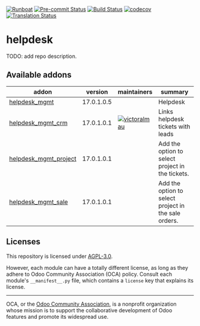 
[![Runboat](https://img.shields.io/badge/runboat-Try%20me-875A7B.png)](https://runboat.odoo-community.org/builds?repo=OCA/helpdesk&target_branch=17.0)
[![Pre-commit Status](https://github.com/OCA/helpdesk/actions/workflows/pre-commit.yml/badge.svg?branch=17.0)](https://github.com/OCA/helpdesk/actions/workflows/pre-commit.yml?query=branch%3A17.0)
[![Build Status](https://github.com/OCA/helpdesk/actions/workflows/test.yml/badge.svg?branch=17.0)](https://github.com/OCA/helpdesk/actions/workflows/test.yml?query=branch%3A17.0)
[![codecov](https://codecov.io/gh/OCA/helpdesk/branch/17.0/graph/badge.svg)](https://codecov.io/gh/OCA/helpdesk)
[![Translation Status](https://translation.odoo-community.org/widgets/helpdesk-17-0/-/svg-badge.svg)](https://translation.odoo-community.org/engage/helpdesk-17-0/?utm_source=widget)

<!-- /!\ do not modify above this line -->

# helpdesk

TODO: add repo description.

<!-- /!\ do not modify below this line -->

<!-- prettier-ignore-start -->

[//]: # (addons)

Available addons
----------------
addon | version | maintainers | summary
--- | --- | --- | ---
[helpdesk_mgmt](helpdesk_mgmt/) | 17.0.1.0.5 |  | Helpdesk
[helpdesk_mgmt_crm](helpdesk_mgmt_crm/) | 17.0.1.0.1 | [![victoralmau](https://github.com/victoralmau.png?size=30px)](https://github.com/victoralmau) | Links helpdesk tickets with leads
[helpdesk_mgmt_project](helpdesk_mgmt_project/) | 17.0.1.0.1 |  | Add the option to select project in the tickets.
[helpdesk_mgmt_sale](helpdesk_mgmt_sale/) | 17.0.1.0.1 |  | Add the option to select project in the sale orders.

[//]: # (end addons)

<!-- prettier-ignore-end -->

## Licenses

This repository is licensed under [AGPL-3.0](LICENSE).

However, each module can have a totally different license, as long as they adhere to Odoo Community Association (OCA)
policy. Consult each module's `__manifest__.py` file, which contains a `license` key
that explains its license.

----
OCA, or the [Odoo Community Association](http://odoo-community.org/), is a nonprofit
organization whose mission is to support the collaborative development of Odoo features
and promote its widespread use.
